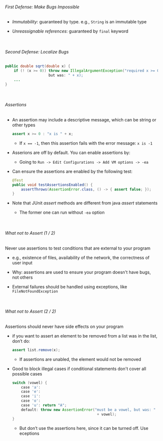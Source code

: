 ###### First Defense: Make Bugs Impossible

- *Immutability*: guaranteed by type. e.g., `String` is an immutable type

- *Unreassignable references*: guaranteed by `final` keyword

    

###### Second Defense: Localize Bugs

```java
public double sqrt(double x) { 
    if (! (x >= 0)) throw new IllegalArgumentException("required x >= 0,
                    but was: " + x);
    ...
}
```

    

###### Assertions

- An assertion may include a descriptive message, which can be string or other types
  
  ```java
  assert x >= 0 : "x is " + x;
  ```
  
  - If `x == -1`, then this assertion fails with the error message: `x is -1`

- Asserions are off by default. You can enable assertions by:
  
  - Going to `Run -> Edit Configurations -> Add VM options -> -ea` 

- Can ensure the assertions are enabled by the following test:
  
  ```java
  @Test
  public void testAssertionsEnabled() {
      assertThrows(AssertionError.class, () -> { assert false; });
  }
  ```

- Note that JUnit *assert* methods are different from java *assert* statements
  
  - The former one can run without `-ea` option

    

###### What not to Assert (1 / 2)

Never use assertions to test conditions that are external to your program

- e.g., existence of files, availability of the network, the correctness of user input

- Why: assertions are used to ensure your program doesn't have bugs, not others

- External failures should be handled using exceptions, like `FileNotFoundException` 

    

###### What not to Assert (2 / 2)

Assertions should never have side effects on your program

- if you want to assert an element to be removed from a list was in the list, don’t do:
  
  ```java
  assert list.remove(x);
  ```
  
  - If assertions are unabled, the element would not be removed

- Good to block illegal cases if conditional statements don't cover all possible cases
  
  ```java
  switch (vowel) {
      case 'a':
      case 'e':
      case 'i':
      case 'o':
      case 'u': return "A";
      default: throw new AssertionError("must be a vowel, but was: " 
                                         + vowel);
  }
  ```
  
  - But don’t use the assertions here, since it can be turned off. Use eceptions
